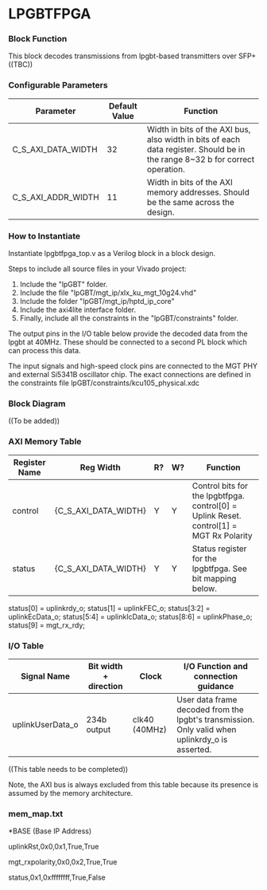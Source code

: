 # LPGBTFPGA

### Block Function
This block decodes transmissions from lpgbt-based transmitters over SFP+
((TBC))

### Configurable Parameters

| Parameter     | Default Value	          | Function  |
| ------------- | ----------------------- | ------- |
| C_S_AXI_DATA_WIDTH        | 32    | Width in bits of the AXI bus, also width in bits of each data register. Should be in the range 8~32 b for correct operation. |
| C_S_AXI_ADDR_WIDTH        | 11  | Width in bits of the AXI memory addresses. Should be the same across the design. | 

### How to Instantiate
Instantiate lpgbtfpga_top.v as a Verilog block in a block design.

Steps to include all source files in your Vivado project:
1. Include the "lpGBT" folder.
2. Include the file "lpGBT/mgt_ip/xlx_ku_mgt_10g24.vhd"
3. Include the folder "lpGBT/mgt_ip/hptd_ip_core"
4. Include the axi4lite interface folder.
5. Finally, include all the constraints in the "lpGBT/constraints" folder.

The output pins in the I/O table below provide the decoded data from the lpgbt at 40MHz. These should be connected to a second PL block which can process this data.

The input signals and high-speed clock pins are connected to the MGT PHY and external Si5341B oscillator chip. The exact connections are defined in the constraints file lpGBT/constraints/kcu105_physical.xdc

### Block Diagram

((To be added))


### AXI Memory Table 

| Register Name       | Reg Width          | R? | W?   | Function |
| -------------     | -------------------- | ---- | ---- | ------------------------------------ | 
| control       | {C_S_AXI_DATA_WIDTH}    | Y | Y | Control bits for the lpgbtfpga. control[0] = Uplink Reset. control[1] = MGT Rx Polarity |
| status       | {C_S_AXI_DATA_WIDTH}    | Y | Y | Status register for the lpgbtfpga. See bit mapping below. |

status[0] = uplinkrdy_o;
status[1] = uplinkFEC_o;
status[3:2] = uplinkEcData_o;
status[5:4] = uplinkIcData_o;
status[8:6] = uplinkPhase_o;
status[9] = mgt_rx_rdy;


### I/O Table 

| Signal Name       | Bit width + direction          | Clock   | I/O Function and connection guidance |
| -------------     | ------------------------------ | ------- | ------------------------------------ | 
| uplinkUserData_o        | 234b output    | clk40 (40MHz) | User data frame decoded from the lpgbt's transmission. Only valid when uplinkrdy_o is asserted. |

((This table needs to be completed))

Note, the AXI bus is always excluded from this table because its presence is assumed by the memory architecture.

### mem_map.txt

*BASE (Base IP Address)

uplinkRst,0x0,0x1,True,True

mgt_rxpolarity,0x0,0x2,True,True

status,0x1,0xffffffff,True,False